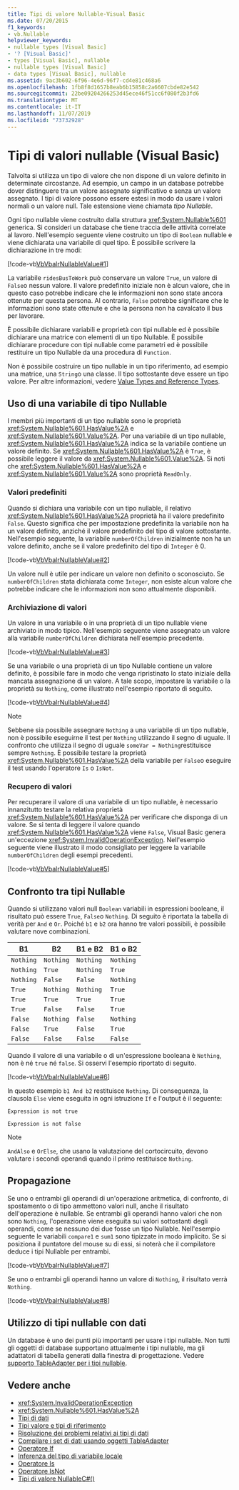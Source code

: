 ```yaml
---
title: Tipi di valore Nullable-Visual Basic
ms.date: 07/20/2015
f1_keywords:
- vb.Nullable
helpviewer_keywords:
- nullable types [Visual Basic]
- '? [Visual Basic]'
- types [Visual Basic], nullable
- nullable types [Visual Basic]
- data types [Visual Basic], nullable
ms.assetid: 9ac3b602-6f96-4e6d-96f7-cd4e81c468a6
ms.openlocfilehash: 1fb8f8d1657b8eab6b15858c2a6607cbde82e542
ms.sourcegitcommit: 22be09204266253d45ece46f51cc6f080f2b3fd6
ms.translationtype: MT
ms.contentlocale: it-IT
ms.lasthandoff: 11/07/2019
ms.locfileid: "73732928"
---
```

# <a name="nullable-value-types-visual-basic"></a>Tipi di valori nullable (Visual Basic)

Talvolta si utilizza un tipo di valore che non dispone di un valore definito in determinate circostanze. Ad esempio, un campo in un database potrebbe dover distinguere tra un valore assegnato significativo e senza un valore assegnato. I tipi di valore possono essere estesi in modo da usare i valori normali o un valore null. Tale estensione viene chiamata *tipo Nullable*.

Ogni tipo nullable viene costruito dalla struttura <xref:System.Nullable%601> generica. Si consideri un database che tiene traccia delle attività correlate al lavoro. Nell'esempio seguente viene costruito un tipo di `Boolean` nullable e viene dichiarata una variabile di quel tipo. È possibile scrivere la dichiarazione in tre modi:

[!code-vb[VbVbalrNullableValue#1](../../../../../samples/snippets/visualbasic/VS_Snippets_VBCSharp/VbVbalrNullableValue/VB/Class1.vb#1)]

La variabile `ridesBusToWork` può conservare un valore `True`, un valore di `False`o nessun valore. Il valore predefinito iniziale non è alcun valore, che in questo caso potrebbe indicare che le informazioni non sono state ancora ottenute per questa persona. Al contrario, `False` potrebbe significare che le informazioni sono state ottenute e che la persona non ha cavalcato il bus per lavorare.

È possibile dichiarare variabili e proprietà con tipi nullable ed è possibile dichiarare una matrice con elementi di un tipo Nullable. È possibile dichiarare procedure con tipi nullable come parametri ed è possibile restituire un tipo Nullable da una procedura di `Function`.

Non è possibile costruire un tipo nullable in un tipo riferimento, ad esempio una matrice, una `String`o una classe. Il tipo sottostante deve essere un tipo valore. Per altre informazioni, vedere [Value Types and Reference Types](value-types-and-reference-types.md).

## <a name="using-a-nullable-type-variable"></a>Uso di una variabile di tipo Nullable

I membri più importanti di un tipo nullable sono le proprietà <xref:System.Nullable%601.HasValue%2A> e <xref:System.Nullable%601.Value%2A>. Per una variabile di un tipo nullable, <xref:System.Nullable%601.HasValue%2A> indica se la variabile contiene un valore definito. Se <xref:System.Nullable%601.HasValue%2A> è `True`, è possibile leggere il valore da <xref:System.Nullable%601.Value%2A>. Si noti che <xref:System.Nullable%601.HasValue%2A> e <xref:System.Nullable%601.Value%2A> sono proprietà `ReadOnly`.

### <a name="default-values"></a>Valori predefiniti

Quando si dichiara una variabile con un tipo nullable, il relativo <xref:System.Nullable%601.HasValue%2A> proprietà ha il valore predefinito `False`. Questo significa che per impostazione predefinita la variabile non ha un valore definito, anziché il valore predefinito del tipo di valore sottostante. Nell'esempio seguente, la variabile `numberOfChildren` inizialmente non ha un valore definito, anche se il valore predefinito del tipo di `Integer` è 0.

[!code-vb[VbVbalrNullableValue#2](../../../../../samples/snippets/visualbasic/VS_Snippets_VBCSharp/VbVbalrNullableValue/VB/Class1.vb#2)]

Un valore null è utile per indicare un valore non definito o sconosciuto. Se `numberOfChildren` stata dichiarata come `Integer`, non esiste alcun valore che potrebbe indicare che le informazioni non sono attualmente disponibili.

### <a name="storing-values"></a>Archiviazione di valori

Un valore in una variabile o in una proprietà di un tipo nullable viene archiviato in modo tipico. Nell'esempio seguente viene assegnato un valore alla variabile `numberOfChildren` dichiarata nell'esempio precedente.

[!code-vb[VbVbalrNullableValue#3](../../../../../samples/snippets/visualbasic/VS_Snippets_VBCSharp/VbVbalrNullableValue/VB/Class1.vb#3)]

Se una variabile o una proprietà di un tipo Nullable contiene un valore definito, è possibile fare in modo che venga ripristinato lo stato iniziale della mancata assegnazione di un valore. A tale scopo, impostare la variabile o la proprietà su `Nothing`, come illustrato nell'esempio riportato di seguito.

[!code-vb[VbVbalrNullableValue#4](../../../../../samples/snippets/visualbasic/VS_Snippets_VBCSharp/VbVbalrNullableValue/VB/Class1.vb#4)]

> [!NOTE]
> Sebbene sia possibile assegnare `Nothing` a una variabile di un tipo nullable, non è possibile eseguirne il test per `Nothing` utilizzando il segno di uguale. Il confronto che utilizza il segno di uguale `someVar = Nothing`restituisce sempre `Nothing`. È possibile testare la proprietà <xref:System.Nullable%601.HasValue%2A> della variabile per `False`o eseguire il test usando l'operatore `Is` o `IsNot`.

### <a name="retrieving-values"></a>Recupero di valori

Per recuperare il valore di una variabile di un tipo nullable, è necessario innanzitutto testare la relativa proprietà <xref:System.Nullable%601.HasValue%2A> per verificare che disponga di un valore. Se si tenta di leggere il valore quando <xref:System.Nullable%601.HasValue%2A> viene `False`, Visual Basic genera un'eccezione <xref:System.InvalidOperationException>. Nell'esempio seguente viene illustrato il modo consigliato per leggere la variabile `numberOfChildren` degli esempi precedenti.

[!code-vb[VbVbalrNullableValue#5](../../../../../samples/snippets/visualbasic/VS_Snippets_VBCSharp/VbVbalrNullableValue/VB/Class1.vb#5)]

## <a name="comparing-nullable-types"></a>Confronto tra tipi Nullable

Quando si utilizzano valori null `Boolean` variabili in espressioni booleane, il risultato può essere `True`, `False`o `Nothing`. Di seguito è riportata la tabella di verità per `And` e `Or`. Poiché `b1` e `b2` ora hanno tre valori possibili, è possibile valutare nove combinazioni.

|B1|B2|B1 e B2|B1 o B2|
|--------|--------|---------------|--------------|
|`Nothing`|`Nothing`|`Nothing`|`Nothing`|
|`Nothing`|`True`|`Nothing`|`True`|
|`Nothing`|`False`|`False`|`Nothing`|
|`True`|`Nothing`|`Nothing`|`True`|
|`True`|`True`|`True`|`True`|
|`True`|`False`|`False`|`True`|
|`False`|`Nothing`|`False`|`Nothing`|
|`False`|`True`|`False`|`True`|
|`False`|`False`|`False`|`False`|

Quando il valore di una variabile o di un'espressione booleana è `Nothing`, non è né `true` né `false`. Si osservi l'esempio riportato di seguito.

[!code-vb[VbVbalrNullableValue#6](../../../../../samples/snippets/visualbasic/VS_Snippets_VBCSharp/VbVbalrNullableValue/VB/Class1.vb#6)]

In questo esempio `b1 And b2` restituisce `Nothing`. Di conseguenza, la clausola `Else` viene eseguita in ogni istruzione `If` e l'output è il seguente:

`Expression is not true`

`Expression is not false`

> [!NOTE]
> `AndAlso` e `OrElse`, che usano la valutazione del cortocircuito, devono valutare i secondi operandi quando il primo restituisce `Nothing`.

## <a name="propagation"></a>Propagazione

Se uno o entrambi gli operandi di un'operazione aritmetica, di confronto, di spostamento o di tipo ammettono valori null, anche il risultato dell'operazione è nullable. Se entrambi gli operandi hanno valori che non sono `Nothing`, l'operazione viene eseguita sui valori sottostanti degli operandi, come se nessuno dei due fosse un tipo Nullable. Nell'esempio seguente le variabili `compare1` e `sum1` sono tipizzate in modo implicito. Se si posiziona il puntatore del mouse su di essi, si noterà che il compilatore deduce i tipi Nullable per entrambi.

[!code-vb[VbVbalrNullableValue#7](../../../../../samples/snippets/visualbasic/VS_Snippets_VBCSharp/VbVbalrNullableValue/VB/Class1.vb#7)]

Se uno o entrambi gli operandi hanno un valore di `Nothing`, il risultato verrà `Nothing`.

[!code-vb[VbVbalrNullableValue#8](../../../../../samples/snippets/visualbasic/VS_Snippets_VBCSharp/VbVbalrNullableValue/VB/Class1.vb#8)]

## <a name="using-nullable-types-with-data"></a>Utilizzo di tipi nullable con dati

Un database è uno dei punti più importanti per usare i tipi nullable. Non tutti gli oggetti di database supportano attualmente i tipi nullable, ma gli adattatori di tabella generati dalla finestra di progettazione. Vedere [supporto TableAdapter per i tipi nullable](/visualstudio/data-tools/fill-datasets-by-using-tableadapters#tableadapter-support-for-nullable-types).

## <a name="see-also"></a>Vedere anche

- <xref:System.InvalidOperationException>
- <xref:System.Nullable%601.HasValue%2A>
- [Tipi di dati](index.md)
- [Tipi valore e tipi di riferimento](value-types-and-reference-types.md)
- [Risoluzione dei problemi relativi ai tipi di dati](troubleshooting-data-types.md)
- [Compilare i set di dati usando oggetti TableAdapter](/visualstudio/data-tools/fill-datasets-by-using-tableadapters)
- [Operatore If](../../../language-reference/operators/if-operator.md)
- [Inferenza del tipo di variabile locale](../variables/local-type-inference.md)
- [Operatore Is](../../../language-reference/operators/is-operator.md)
- [Operatore IsNot](../../../language-reference/operators/isnot-operator.md)
- [Tipi di valore NullableC#()](../../../../csharp/language-reference/builtin-types/nullable-value-types.md)
